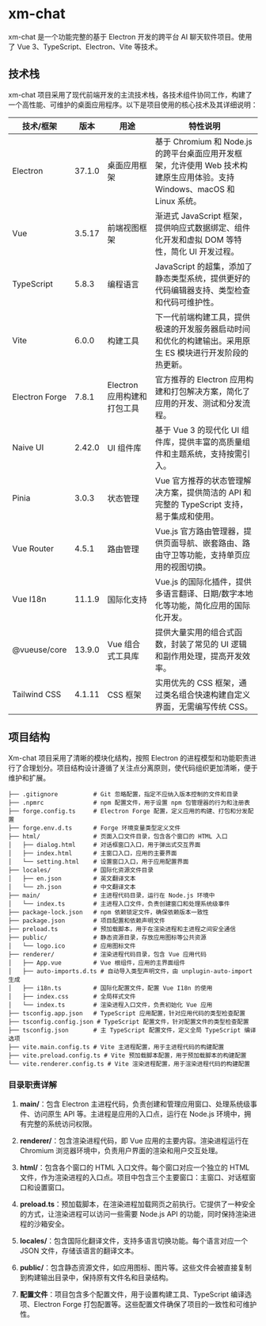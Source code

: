 # xm-chat

xm-chat 是一个功能完整的基于 Electron 开发的跨平台 AI 聊天软件项目。使用了 Vue 3、TypeScript、Electron、Vite 等技术。

## 技术栈

xm-chat 项目采用了现代前端开发的主流技术栈，各技术组件协同工作，构建了一个高性能、可维护的桌面应用程序。以下是项目使用的核心技术及其详细说明：

| 技术/框架 | 版本 | 用途 | 特性说明 |
|----------|------|------|---------|
| Electron | 37.1.0 | 桌面应用框架 | 基于 Chromium 和 Node.js 的跨平台桌面应用开发框架，允许使用 Web 技术构建原生应用体验。支持 Windows、macOS 和 Linux 系统。 |
| Vue | 3.5.17 | 前端视图框架 | 渐进式 JavaScript 框架，提供响应式数据绑定、组件化开发和虚拟 DOM 等特性，简化 UI 开发过程。 |
| TypeScript | 5.8.3 | 编程语言 | JavaScript 的超集，添加了静态类型系统，提供更好的代码编辑器支持、类型检查和代码可维护性。 |
| Vite | 6.0.0 | 构建工具 | 下一代前端构建工具，提供极速的开发服务器启动时间和优化的构建输出。采用原生 ES 模块进行开发阶段的热更新。 |
| Electron Forge | 7.8.1 | Electron 应用构建和打包工具 | 官方推荐的 Electron 应用构建和打包解决方案，简化了应用的开发、测试和分发流程。 |
| Naive UI | 2.42.0 | UI 组件库 | 基于 Vue 3 的现代化 UI 组件库，提供丰富的高质量组件和主题系统，支持按需引入。 |
| Pinia | 3.0.3 | 状态管理 | Vue 官方推荐的状态管理解决方案，提供简洁的 API 和完整的 TypeScript 支持，易于集成和使用。 |
| Vue Router | 4.5.1 | 路由管理 | Vue.js 官方路由管理器，提供页面导航、嵌套路由、路由守卫等功能，支持单页应用的视图切换。 |
| Vue I18n | 11.1.9 | 国际化支持 | Vue.js 的国际化插件，提供多语言翻译、日期/数字本地化等功能，简化应用的国际化开发。 |
| @vueuse/core | 13.9.0 | Vue 组合式工具库 | 提供大量实用的组合式函数，封装了常见的 UI 逻辑和副作用处理，提高开发效率。 |
| Tailwind CSS | 4.1.11 | CSS 框架 | 实用优先的 CSS 框架，通过类名组合快速构建自定义界面，无需编写传统 CSS。


## 项目结构

Xm-chat 项目采用了清晰的模块化结构，按照 Electron 的进程模型和功能职责进行了合理划分。项目结构设计遵循了关注点分离原则，使代码组织更加清晰，便于维护和扩展。

```
├── .gitignore          # Git 忽略配置，指定不应纳入版本控制的文件和目录
├── .npmrc              # npm 配置文件，用于设置 npm 包管理器的行为和注册表
├── forge.config.ts     # Electron Forge 配置，定义应用的构建、打包和分发配置
├── forge.env.d.ts      # Forge 环境变量类型定义文件
├── html/               # 页面入口文件目录，包含各个窗口的 HTML 入口
│   ├── dialog.html     # 对话框窗口入口，用于弹出式交互界面
│   ├── index.html      # 主窗口入口，应用的主要界面
│   └── setting.html    # 设置窗口入口，用于应用配置界面
├── locales/            # 国际化资源文件目录
│   ├── en.json         # 英文翻译文本
│   └── zh.json         # 中文翻译文本
├── main/               # 主进程代码目录，运行在 Node.js 环境中
│   └── index.ts        # 主进程入口文件，负责创建窗口和处理系统级事件
├── package-lock.json   # npm 依赖锁定文件，确保依赖版本一致性
├── package.json        # 项目配置和依赖声明文件
├── preload.ts          # 预加载脚本，用于在渲染进程和主进程之间安全通信
├── public/             # 静态资源目录，存放应用图标等公共资源
│   └── logo.ico        # 应用图标文件
├── renderer/           # 渲染进程代码目录，包含 Vue 应用代码
│   ├── App.vue         # Vue 根组件，应用的主界面组件
│   ├── auto-imports.d.ts # 自动导入类型声明文件，由 unplugin-auto-import 生成
│   ├── i18n.ts         # 国际化配置文件，配置 Vue I18n 的使用
│   ├── index.css       # 全局样式文件
│   └── index.ts        # 渲染进程入口文件，负责初始化 Vue 应用
├── tsconfig.app.json   # TypeScript 应用配置，针对应用代码的类型检查配置
├── tsconfig.config.json # TypeScript 配置文件，针对配置文件的类型检查配置
├── tsconfig.json       # 主 TypeScript 配置文件，定义全局 TypeScript 编译选项
├── vite.main.config.ts # Vite 主进程配置，用于主进程代码的构建配置
├── vite.preload.config.ts # Vite 预加载脚本配置，用于预加载脚本的构建配置
└── vite.renderer.config.ts # Vite 渲染进程配置，用于渲染进程代码的构建配置
```

### 目录职责详解

1. **main/**：包含 Electron 主进程代码，负责创建和管理应用窗口、处理系统级事件、访问原生 API 等。主进程是应用的入口点，运行在 Node.js 环境中，拥有完整的系统访问权限。

2. **renderer/**：包含渲染进程代码，即 Vue 应用的主要内容。渲染进程运行在 Chromium 浏览器环境中，负责用户界面的渲染和用户交互处理。

3. **html/**：包含各个窗口的 HTML 入口文件。每个窗口对应一个独立的 HTML 文件，作为渲染进程的入口点。项目中包含三个主要窗口：主窗口、对话框窗口和设置窗口。

4. **preload.ts**：预加载脚本，在渲染进程加载网页之前执行。它提供了一种安全的方式，让渲染进程可以访问一些需要 Node.js API 的功能，同时保持渲染进程的沙箱安全。

5. **locales/**：包含国际化翻译文件，支持多语言切换功能。每个语言对应一个 JSON 文件，存储该语言的翻译文本。

6. **public/**：包含静态资源文件，如应用图标、图片等。这些文件会被直接复制到构建输出目录中，保持原有文件名和目录结构。

7. **配置文件**：项目包含多个配置文件，用于设置构建工具、TypeScript 编译选项、Electron Forge 打包配置等。这些配置文件确保了项目的一致性和可维护性。
